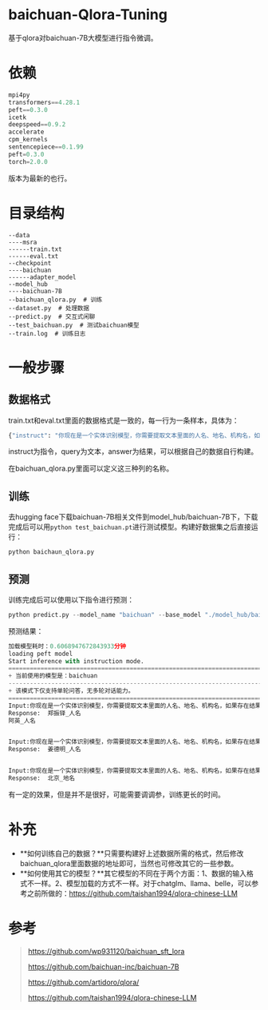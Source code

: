 # baichuan-Qlora-Tuning
基于qlora对baichuan-7B大模型进行指令微调。

# 依赖

```python
mpi4py
transformers==4.28.1
peft==0.3.0
icetk
deepspeed==0.9.2
accelerate
cpm_kernels
sentencepiece==0.1.99
peft=0.3.0
torch=2.0.0 
```

版本为最新的也行。

# 目录结构

```pyrhon
--data
----msra
------train.txt
------eval.txt
--checkpoint
----baichuan
------adapter_model
--model_hub
----baichuan-7B
--baichuan_qlora.py  # 训练
--dataset.py  # 处理数据
--predict.py  # 交互式闲聊
--test_baichuan.py  # 测试baichuan模型
--train.log  # 训练日志
```

# 一般步骤

##  数据格式

train.txt和eval.txt里面的数据格式是一致的，每一行为一条样本，具体为：

```python
{"instruct": "你现在是一个实体识别模型，你需要提取文本里面的人名、地名、机构名，如果存在结果，返回'实体_实体类型'，不同实体间用\n分隔。如果没有结果，回答'没有'。", "query": "文本：因有关日寇在京掠夺文物详情，藏界较为重视，也是我们收藏北京史料中的要件之一。", "answer": "日_地名\n京_地名\n北京_地名"}
```

instruct为指令，query为文本，answer为结果，可以根据自己的数据自行构建。

在baichuan_qlora.py里面可以定义这三种列的名称。

## 训练

去hugging face下载baichuan-7B相关文件到model_hub/baichuan-7B下，下载完成后可以用`python test_baichuan.pt`进行测试模型。构建好数据集之后直接运行：

```python
python baichaun_qlora.py
```

## 预测

训练完成后可以使用以下指令进行预测：

```python
python predict.py --model_name "baichuan" --base_model "./model_hub/baichuan-7B" --tokenizer_path "./model_hub/baichuan-7B" --lora_model "./checkpoint/baichuan/adapter_model" --with_prompt --interactive
```

预测结果：

```python
加载模型耗时：0.6068947672843933分钟
loading peft model
Start inference with instruction mode.
=====================================================================================
+ 当前使用的模型是：baichuan
-------------------------------------------------------------------------------------
+ 该模式下仅支持单轮问答，无多轮对话能力。
=====================================================================================
Input:你现在是一个实体识别模型，你需要提取文本里面的人名、地名、机构名，如果存在结果，返回'实体_实体类型'，不同实体间用\n分隔。如果没有结果，回答'没有'。文本：我们是受到郑振铎先生、阿英先生著作的启示，从个人条件出发，瞄准现代出版史研究的空白，重点集藏解放区、国民党毁禁出版物。
Response:  郑振铎_人名
阿英_人名


Input:你现在是一个实体识别模型，你需要提取文本里面的人名、地名、机构名，如果存在结果，返回'实体_实体类型'，不同实体间用\n分隔。如果没有结果，回答'没有'。文本：藏书家、作家姜德明先生在1997年出版的书话专集《文林枝叶》中以“爱书的朋友”为题，详细介绍了我们夫妇的藏品及三口之家以书为友、好乐清贫的逸闻趣事。
Response:  姜德明_人名


Input:你现在是一个实体识别模型，你需要提取文本里面的人名、地名、机构名，如果存在结果，返回'实体_实体类型'，不同实体间用\n分隔。如果没有结果，回答'没有'。文本：去年，我们又被评为“北京市首届家庭藏书状元明星户”。
Response:  北京_地名
```

有一定的效果，但是并不是很好，可能需要调调参，训练更长的时间。

# 补充

- **如何训练自己的数据？**只需要构建好上述数据所需的格式，然后修改baichuan_qlora里面数据的地址即可，当然也可修改其它的一些参数。
- **如何使用其它的模型？**其它模型的不同在于两个方面：1、数据的输入格式不一样。2、模型加载的方式不一样。对于chatglm、llama、belle，可以参考之前所做的：https://github.com/taishan1994/qlora-chinese-LLM

# 参考

> https://github.com/wp931120/baichuan_sft_lora
>
> https://github.com/baichuan-inc/baichuan-7B
>
> https://github.com/artidoro/qlora/
>
> https://github.com/taishan1994/qlora-chinese-LLM
